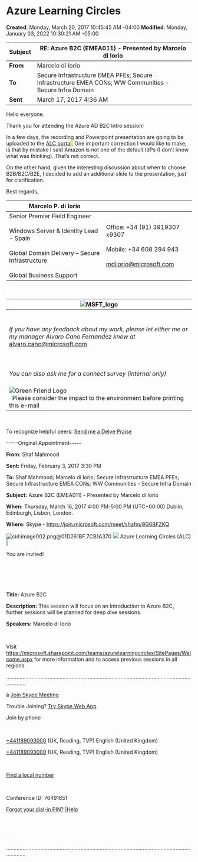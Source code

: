 # Azure Learning Circles

**Created**: Monday, March 20, 2017 10:45:45 AM -04:00
**Modified**: Monday, January 03, 2022 10:30:21 AM -05:00


| **<span style="">Subject</span>** | **<span style="">RE: Azure B2C (EMEA011) - Presented by Marcelo di Iorio</span>** |
| --- | --- |
| **<span style="">From</span>** | <span style="">Marcelo di Iorio</span> |
| **<span style="">To</span>** | <span style="">Secure Infrastructure EMEA PFEs; Secure Infrastructure EMEA CONs; WW Communities - Secure Infra Domain</span> |
| **<span style="">Sent</span>** | <span style="">March 17, 2017 4:36 AM</span> |

Hello everyone.

Thank you for attending the Azure AD B2C Intro session!

In a few days, the recording and Powerpoint presentation are going to be uploaded to the [ALC portal](https://aka.ms/alc)<span style="background-color:yellow">.</span> One important correction I would like to make, is that by mistake I said Amazon is not one of the default IdPs (I don’t know what was thinking). That’s not correct.

On the other hand, given the interesting discussion about when to choose B2B/B2C/B2E, I decided to add an additional slide to the presentation, just for clarification.

Best regards,

| <span lang="es-ES"><span style="">Marcelo P. di Iorio</span> </span> | <br /> |
| --- | --- |
| <span style="">Senior Premier Field Engineer</span><br /><br /><span style="">Windows Server &amp; Identity Lead - Spain</span><br /><br /><span style="">Global Domain Delivery – Secure Infrastructure</span><br /><br /><span style="">Global Business Support</span> | <span style="">Office:</span> <span style="">+34 (91) 3919307 x9307</span><br /><br /><span style="">Mobile: +34 608 294 943</span><br /><br />mdiiorio@microsoft.com<span lang="es-ES" style=""> </span> |

<span style="background-color:white">&#160;</span>

| ![MSFT_logo](/Attachments/1-1d82d3b800f04ca0b285346b37272209.png) |
| --- |
| <br /><br />*<span style="">If you have any feedback about my work, please let either me or my manager Alvaro Cano Fernandez know at</span>* alvaro.cano@microsoft.com<br /><br /><span style="">&#160;</span><br /><br />*<span style="">You can also ask me for a connect survey (internal only)</span>* |
| <br />![Green Friend Logo](/Attachments/1-d48ff0d16d824b5ca726c93c17a9b637.jpeg)<br /><span style="">&#160; Please consider the impact to the environment before printing this e-mail</span> |

<span style="">&#160;</span>

<span style="">To recognize helpful peers</span><span style="">:</span><span style=""> </span>[Send me a Delve Praise](https://delve.office.com/delve/delve.aspx?u=6d9d1609-1ef6-443b-99de-d46b3f4dddbd&amp;v=work)

-----Original Appointment-----

**<span style="">From:</span>** Shaf Mahmood

**<span style="">Sent:</span>** Friday, February 3, 2017 3:30 PM

**<span style="">To:</span>** Shaf Mahmood; Marcelo di Iorio; Secure Infrastructure EMEA PFEs; Secure Infrastructure EMEA CONs; WW Communities - Secure Infra Domain

**<span style="">Subject:</span>** Azure B2C (EMEA011) - Presented by Marcelo di Iorio

**<span style="">When:</span>** Thursday, March 16, 2017 4:00 PM-5:00 PM (UTC+00:00) Dublin, Edinburgh, Lisbon, London.

**<span style="">Where:</span>** Skype - https://join.microsoft.com/meet/shafm/9G6BFZKQ

![cid:image002.png@01D261BF.7CB1A370](/Attachments/1-2d28c255c08145cd9db519ea1295a1c2.png)
![](/Attachments/1-aa20673b631448bd984ab6c2b73aa6c1.png)
<span style="">Azure Learning Circles (ALC) |</span>

<span style="">You are invited!</span>

# <span style="">&#160;</span>

**<span style="">Title:</span>** <span style="">Azure B2C</span>

**<span style="">Description:</span>** <span style="">This session will focus on an Introduction to Azure B2C, further sessions will be planned for deep dive sessions.</span>

**<span style="">Speakers:</span>** <span style="">Marcelo di Iorio</span>

<span style="">&#160;</span>

<span style="">Visit</span> https://microsoft.sharepoint.com/teams/azurelearningcircles/SitePages/Welcome.aspx <span style="">for more information and to access previous sessions in all regions.</span>

<span style="">.........................................................................................................................................</span>

<span style="">&#224;</span><span style=""> </span>[Join Skype Meeting](https://join.microsoft.com/meet/shafm/9G6BFZKQ)<span style=""> </span>

<span style="">Trouble Joining?</span> [Try Skype Web App](https://join.microsoft.com/meet/shafm/9G6BFZKQ?sl=1)<span style="text-decoration:underline"> </span>

<span style="">Join by phone</span>

<span style="">&#160;</span>

[+441189093000](tel:+441189093000,76491651%23) <span style="">(UK, Reading, TVP) English (United Kingdom)</span>

[+441189093000](tel:+441189093000,76491651%23) <span style="">(UK, Reading, TVP) English (United Kingdom)</span>

<span style="">&#160;</span>

[Find a local number](https://join.microsoft.com/dialin?id=76491651)

<span style="">&#160;</span>

<span style="">Conference ID: 76491651</span>

[Forgot your dial-in PIN?](https://join.microsoft.com/dialin)<span style=""> </span>|[Help](https://o15.officeredir.microsoft.com/r/rlidLync15?clid=1033&amp;p1=5&amp;p2=2009)<span style=""> </span>

## <span style="">&#160;</span>

<sub style="font-size:1pt;color:#979797">[!OC([1033])!]</sub>

<span style="">.........................................................................................................................................</span>